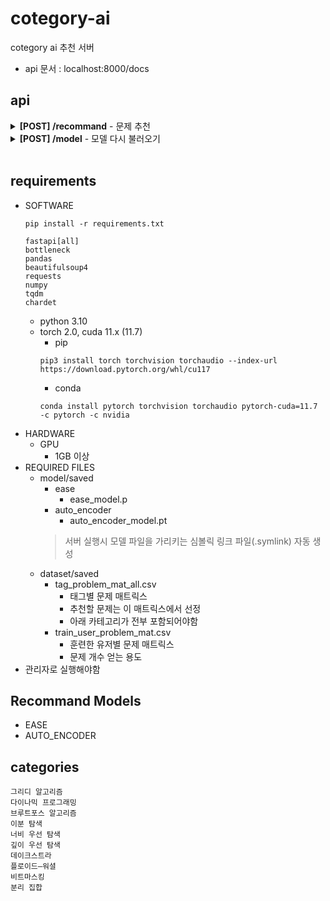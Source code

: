 # cotegory-ai
cotegory ai 추천 서버

+ api 문서 : localhost:8000/docs

## api 

<details>
<summary><b>[POST] /recommand</b> - 문제 추천</summary>

#### < 입력 json >
```
{
    "handle": "string",
    "tag" : "string",
    "cnt" : int, 
    "model" : "string"
}
```
+ 예시
```
{
    "handle": "sem1308",
    "tag" : "그리디 알고리즘",
    "cnt" : 20, 
    "model" : "EASE"
}
```
<details>
<summary>설명</summary>
    
+ handle
  - 백준 아이디
  - non essential
  - default : None
  - handle이 없으면 랜덤 추천

  + tag 
    - 문제 유형
    - essential
 
  + cnt
    - 반환 문제 개수 
    - non essential
    - default : 20

  + model
    - 추천 모델 이름
    - non essential
    - default : "EASE"
</details>

#### < 반환 >
```
[
  int, ...
]
```
+ 예시
```
[
    2839, 1946, 1105, 10775, 2812, 1083, 1461, 2217, 1931, 2212,
    1339, 1744, 1715, 16953, 1343, 2720, 1049, 11399, 1080, 2012
]
```
</details>

<details>
<summary><b>[POST] /model</b> - 모델 다시 불러오기</summary>

#### < 입력 json >
```
{
    "model" : "string"
}
```
+ 예시
```
{
    "model" : "EASE"
}
```

#### < 반환 >
```
string
```
+ 예시
```
모델 추천 완료
```
</details>

<br>
    
## requirements
+ SOFTWARE
  ```commandline
  pip install -r requirements.txt
  ```
  ```
  fastapi[all]
  bottleneck
  pandas
  beautifulsoup4
  requests
  numpy
  tqdm
  chardet
  ```
  + python 3.10
  + torch 2.0, cuda 11.x (11.7)
    + pip
    ```
    pip3 install torch torchvision torchaudio --index-url https://download.pytorch.org/whl/cu117
    ```
    + conda
    ```
    conda install pytorch torchvision torchaudio pytorch-cuda=11.7 -c pytorch -c nvidia
    ```
+ HARDWARE
  + GPU
    + 1GB 이상
+ REQUIRED FILES
  + model/saved
    + ease
      + ease_model.p
    + auto_encoder
      + auto_encoder_model.pt
    > 서버 실행시 모델 파일을 가리키는 심볼릭 링크 파일(.symlink) 자동 생성
  + dataset/saved
    + tag_problem_mat_all.csv
      + 태그별 문제 매트릭스
      + 추천할 문제는 이 매트릭스에서 선정
      + 아래 카테고리가 전부 포함되어야함
    + train_user_problem_mat.csv
      + 훈련한 유저별 문제 매트릭스
      + 문제 개수 얻는 용도
+ 관리자로 실행해야함

## **Recommand Models**
+ EASE
+ AUTO_ENCODER

## **categories**
```
그리디 알고리즘
다이나믹 프로그래밍
브루트포스 알고리즘
이분 탐색
너비 우선 탐색
깊이 우선 탐색
데이크스트라
플로이드–워셜
비트마스킹
분리 집합
```
